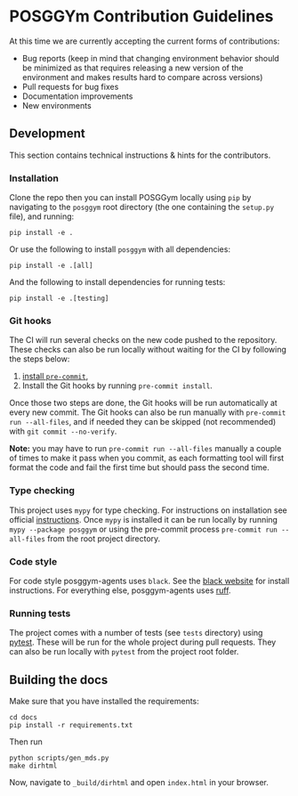 # POSGGYm Contribution Guidelines

At this time we are currently accepting the current forms of contributions:

- Bug reports (keep in mind that changing environment behavior should be minimized as that requires releasing a new version of the environment and makes results hard to compare across versions)
- Pull requests for bug fixes
- Documentation improvements
- New environments

## Development

This section contains technical instructions & hints for the contributors.

### Installation

Clone the repo then you can install POSGGym locally using `pip`  by navigating to the `posggym` root directory (the one containing the `setup.py` file), and running:

```
pip install -e .
```

Or use the following to install `posggym` with all dependencies:

```
pip install -e .[all]
```

And the following to install dependencies for running tests:

```
pip install -e .[testing]
```


### Git hooks

The CI will run several checks on the new code pushed to the repository. These checks can also be run locally without waiting for the CI by following the steps below:

1. [install `pre-commit`](https://pre-commit.com/#install),
2. Install the Git hooks by running `pre-commit install`.

Once those two steps are done, the Git hooks will be run automatically at every new commit.
The Git hooks can also be run manually with `pre-commit run --all-files`, and if needed they can be skipped (not recommended) with `git commit --no-verify`.

**Note:** you may have to run `pre-commit run --all-files` manually a couple of times to make it pass when you commit, as each formatting tool will first format the code and fail the first time but should pass the second time.


### Type checking

This project uses `mypy` for type checking. For instructions on installation see official [instructions](https://mypy.readthedocs.io/en/latest/getting_started.html#installing-and-running-mypy).
Once `mypy` is installed it can be run locally by running ``mypy --package posggym`` or using the pre-commit process ``pre-commit run --all-files`` from the root project directory.


### Code style

For code style posggym-agents uses `black`. See the [black website](https://black.readthedocs.io/en/stable/) for install instructions. For everything else, posggym-agents uses [ruff](https://github.com/charliermarsh/ruff).


### Running tests

The project comes with a number of tests (see `tests` directory) using [pytest](https://docs.pytest.org/en/latest/getting-started.html#install-pytest). These will be run for the whole project during pull requests. They can also be run locally with `pytest` from the project root folder.


## Building the docs

Make sure that you have installed the requirements:

```shell
cd docs
pip install -r requirements.txt
```

Then run

```shell
python scripts/gen_mds.py
make dirhtml
```

Now, navigate to `_build/dirhtml` and open `index.html` in your browser.

